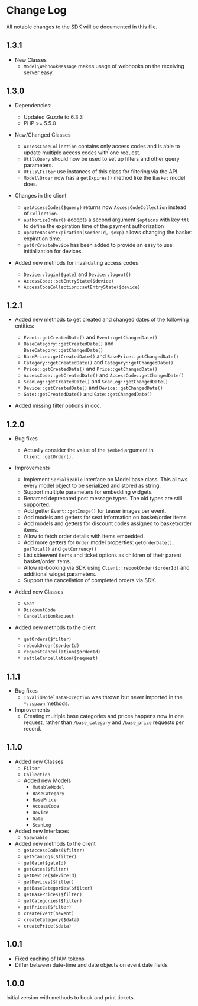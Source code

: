 # Change Log

All notable changes to the SDK will be documented in this file.

## 1.3.1
* New Classes
  * `Model\WebhookMessage` makes usage of webhooks on the receiving server easy.

## 1.3.0

* Dependencies:
  * Updated Guzzle to 6.3.3
  * PHP >= 5.5.0

* New/Changed Classes
  * `AccessCodeCollection` contains only access codes and is able to update multiple access codes with one request.
  * `Util\Query` should now be used to set up filters and other query parameters.
  * `Utils\Filter` use instances of this class for filtering via the API.
  * `Model\Order` now has a `getExpires()` method like the `Basket` model does.

* Changes in the client
  * `getAccessCodes($query)` returns now `AccessCodeCollection` instead of `Collection`.
  * `authorizeOrder()` accepts a second argument `$options` with key `ttl` to define the expiration time of the payment authorization
  * `updateBasketExpiration($orderId, $exp)` allows changing the basket expiration time.
  * `getOrCreateDevice` has been added to provide an easy to use initialization for devices.

* Added new methods for invalidating access codes
  * `Device::login($gate)` and `Device::logout()`
  * `AccessCode::setEntryState($device)`
  * `AccessCodeCollection::setEntryState($device)`

## 1.2.1

* Added new methods to get created and changed dates of the following entities:
  * `Event::getCreatedDate()` and `Event::getChangedDate()`
  * `BaseCategory::getCreatedDate()` and `BaseCategory::getChangedDate()`
  * `BasePrice::getCreatedDate()` and `BasePrice::getChangedDate()`
  * `Category::getCreatedDate()` and `Category::getChangedDate()`
  * `Price::getCreatedDate()` and `Price::getChangedDate()`
  * `AccessCode::getCreatedDate()` and `AccessCode::getChangedDate()`
  * `ScanLog::getCreatedDate()` and `ScanLog::getChangedDate()`
  * `Device::getCreatedDate()` and `Device::getChangedDate()`
  * `Gate::getCreatedDate()` and `Gate::getChangedDate()`

* Added missing filter options in doc.

## 1.2.0

* Bug fixes
  * Actually consider the value of the `$embed` argument in `Client::getOrder()`.

* Improvements
  * Implement `Serializable` interface on Model base class. This allows every model object to be serialized and stored as string.
  * Support multiple parameters for embedding widgets.
  * Renamed deprecated post message types. The old types are still supported.
  * Add getter `Event::getImage()` for teaser images per event.
  * Add models and getters for seat information on basket/order items.
  * Add models and getters for discount codes assigned to basket/order items.
  * Allow to fetch order details with items embedded.
  * Add more getters for `Order` model properties: `getOrderDate()`, `getTotal()` and `getCurrency()`
  * List sideevent items and ticket options as children of their parent basket/order items.
  * Allow re-booking via SDK using `Client::rebookOrder($orderId)` and additional widget parameters.
  * Support the cancellation of completed orders via SDK.

* Added new Classes
  * `Seat`
  * `DiscountCode`
  * `CancellationRequest`

* Added new methods to the client
  * `getOrders($filter)`
  * `rebookOrder($orderId)`
  * `requestCancellation($orderId)`
  * `settleCancellation($request)`


## 1.1.1

* Bug fixes
  * `InvalidModelDataException` was thrown but never imported in the `*::spawn` methods.
* Improvements
  * Creating multiple base categories and prices happens now in one request, rather than `/base_category` and `/base_price` requests per record.

## 1.1.0

* Added new Classes
  * `Filter`
  * `Collection`
  * Added new Models
    * `MutableModel`
    * `BaseCategory`
    * `BasePrice`
    * `AccessCode`
    * `Device`
    * `Gate`
    * `ScanLog`
* Added new Interfaces
  * `Spawnable`
* Added new methods to the client
  * `getAccessCodes($filter)`
  * `getScanLogs($filter)`
  * `getGate($gateId)`
  * `getGates($filter)`
  * `getDevice($deviceId)`
  * `getDevices($filter)`
  * `getBaseCategories($filter)`
  * `getBasePrices($filter)`
  * `getCategories($filter)`
  * `getPrices($filter)`
  * `createEvent($event)`
  * `createCategory($data)`
  * `createPrice($data)`

## 1.0.1

* Fixed caching of IAM tokens
* Differ between date-time and date objects on event date fields


## 1.0.0

Initial version with methods to book and print tickets.
